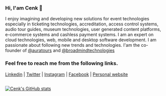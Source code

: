 ### Hi, I'am Cenk 👋

I enjoy imagining and developing new solutions for event technologies especially in ticketing technologies, accreditation, access control systems, audio tour guides, museum technologies, user generated content platforms, e-commerce systems and cashless payment systems. I am an expert on cloud technologies, web, mobile and desktop software development. I am passionate about following new trends and technologies. I'am the co-founder of [@auratours](https://github.com/auratours) and [@broadmindtechnologies](https://github.com/broadmindtechnologies)

### Feel free to reach me from the following links.

[Linkedin](https://linkedin.com/in/cenksari) |
[Twitter](https://twitter.com/cenksari) |
[Instagram](https://instagram.com/cenksari) |
[Facebook](https://facebook.com/cenksari) |
[Personal website](https://www.cenksari.com)

##

[![Cenk's GitHub stats](https://github-readme-stats.vercel.app/api?username=cenksari&hide=issues&count_private=true&show_icons=true&theme=dark)](https://cenksari.com)

